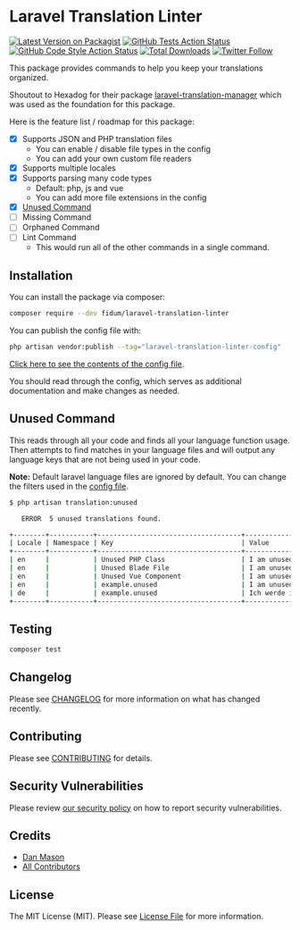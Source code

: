 # Laravel Translation Linter

[![Latest Version on Packagist](https://img.shields.io/packagist/v/fidum/laravel-translation-linter.svg?style=for-the-badge)](https://packagist.org/packages/fidum/laravel-translation-linter)
[![GitHub Tests Action Status](https://img.shields.io/github/actions/workflow/status/fidum/laravel-translation-linter/run-tests.yml?branch=main&label=tests&style=for-the-badge)](https://github.com/fidum/laravel-translation-linter/actions?query=workflow%3Arun-tests+branch%3Amain)
[![GitHub Code Style Action Status](https://img.shields.io/github/actions/workflow/status/fidum/laravel-translation-linter/fix-php-code-style-issues.yml?branch=main&label=code%20style&style=for-the-badge)](https://github.com/fidum/laravel-translation-linter/actions?query=workflow%3A"Fix+PHP+code+style+issues"+branch%3Amain)
[![Total Downloads](https://img.shields.io/packagist/dt/fidum/laravel-translation-linter.svg?style=for-the-badge)](https://packagist.org/packages/fidum/laravel-translation-linter)
[![Twitter Follow](https://img.shields.io/badge/follow-%40danmasonmp-1DA1F2?logo=twitter&style=for-the-badge)](https://twitter.com/danmasonmp)

This package provides commands to help you keep your translations organized. 

Shoutout to Hexadog for their package [laravel-translation-manager](https://github.com/hexadog/laravel-translation-manager) 
which was used as the foundation for this package. 

Here is the feature list / roadmap for this package:

- [x] Supports JSON and PHP translation files
  - You can enable / disable file types in the config
  - You can add your own custom file readers 
- [x] Supports multiple locales
- [x] Supports parsing many code types 
  - Default: php, js and vue
  - You can add more file extensions in the config
- [x] [Unused Command](#unused-command)
- [ ] Missing Command
- [ ] Orphaned Command
- [ ] Lint Command
  - This would run all of the other commands in a single command.

## Installation

You can install the package via composer:

```bash
composer require --dev fidum/laravel-translation-linter
```

You can publish the config file with:

```bash
php artisan vendor:publish --tag="laravel-translation-linter-config"
```

[Click here to see the contents of the config file](config/translation-linter.php).

You should read through the config, which serves as additional documentation and make changes as needed.

## Unused Command
This reads through all your code and finds all your language function usage. 
Then attempts to find matches in your language files and will output any 
language keys that are not being used in your code.

**Note:** Default laravel language files are ignored by default.
You can change the filters used in the [config file](config/translation-linter.php).

```sh
$ php artisan translation:unused

   ERROR  5 unused translations found.  

+--------+-----------+------------------------------------+----------------------------------------------------+
| Locale | Namespace | Key                                | Value                                              |
+--------+-----------+------------------------------------+----------------------------------------------------+
| en     |           | Unused PHP Class                   | I am unused in php class                           |
| en     |           | Unused Blade File                  | I am unused in blade                               |
| en     |           | Unused Vue Component               | I am unused in vue component                       |
| en     |           | example.unused                     | I am unused in php class                           |
| de     |           | example.unused                     | Ich werde in einer PHP-Klasse nicht verwendet      |
+--------+-----------+------------------------------------+----------------------------------------------------+
```

## Testing

```bash
composer test
```

## Changelog

Please see [CHANGELOG](CHANGELOG.md) for more information on what has changed recently.

## Contributing

Please see [CONTRIBUTING](CONTRIBUTING.md) for details.

## Security Vulnerabilities

Please review [our security policy](../../security/policy) on how to report security vulnerabilities.

## Credits

- [Dan Mason](https://github.com/fidum)
- [All Contributors](../../contributors)

## License

The MIT License (MIT). Please see [License File](LICENSE.md) for more information.
